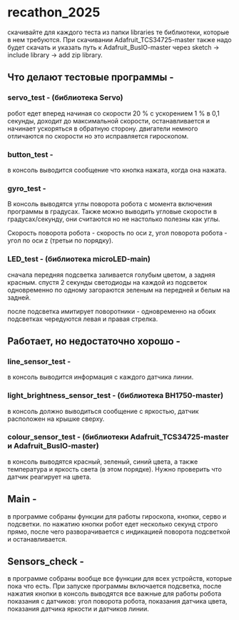 # recathon_2025
скачивайте для каждого теста из папки libraries те библиотеки, которые в нем требуются. При скачивании Adafruit_TCS34725-master также надо будет скачать и указать путь к Adafruit_BusIO-master через sketch -> include library -> add zip library.

## Что делают тестовые программы - 
### servo_test - (библиотека Servo)
робот едет вперед начиная со скорости 20 % с ускорением 1 % в 0,1 секунды, доходит до максимальной скорости, останавливается и начинает ускоряться в обратную сторону. двигатели немного отличаются по скорости но это исправляется гироскопом.
### button_test - 
в консоль выводится сообщение что кнопка нажата, когда она нажата.
### gyro_test - 
В консоль выводятся углы поворота робота с момента включения программы в градусах.
Также можно выводить угловые скорости в градусах/секунду, они считаются но не настолько полезны как углы.

Скорость поворота робота - скорость по оси z, угол поворота робота - угол по оси z (третьи по порядку).
### LED_test - (библиотека microLED-main)
сначала передняя подсветка заливается голубым цветом, а задняя красным. 
спустя 2 секунды светодиоды на каждой из подсветок одновременно по одному загораются зеленым на передней и белым на задней.

после подсветка имитирует поворотники - одновременно на обоих подсветках чередуются левая и правая стрелка.
## Работает, но недостаточно хорошо - 
### line_sensor_test - 
в консоль выводится информация с каждого датчика линии. 
### light_brightness_sensor_test - (библиотека BH1750-master)
в консоль должно выводиться сообщение с яркостью, датчик расположен на крышке сверху. 

### colour_sensor_test - (библиотеки Adafruit_TCS34725-master и Adafruit_BusIO-master)
в консоль выводятся красный, зеленый, синий цвета, а также температура и яркость света (в этом порядке).
Нужно проверить что датчик реагирует на цвета.

## Main - 
в программе собраны функции для работы гироскопа, кнопки, серво и подсветки. по нажатию кнопки робот едет несколько секунд строго прямо, после чего разворачивается с индикацией поворота подсветкой и останавливается.

## Sensors_check - 
в программе собраны вообще все функции для всех устройств, которые пока что есть. При запуске программы включается подсветка, после нажатия кнопки в консоль выводятся все важные для работы робота показания с датчиков: угол поворота робота, показания датчика цвета, показания датчика яркости и датчиков линии.
